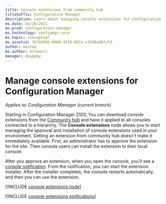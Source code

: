 ```yaml
---
title: Console extensions from community hub
titleSuffix: Configuration Manager
description: Learn about managing console extensions for Configuration Manager
ms.date: 03/26/2021
ms.prod: configuration-manager
ms.technology: configmgr-core
ms.topic: conceptual
ms.assetid: 357b5992-04b0-42f8-8d7a-c5506ad6fcfd
author: mestew
ms.author: mstewart
manager: dougeby
---
```


# Manage console extensions for Configuration Manager

*Applies to: Configuration Manager (current branch)*

Starting in Configuration Manager 2103, You can download console extensions from the [Community hub](community-hub.md) and have it applied to all consoles connected to a hierarchy. The **Console extensions** node allows you to start managing the approval and installation of console extensions used in your environment. Getting an extension from community hub doesn't make it immediately available. First, an administrator has to approve the extension for the site. Then console users can install the extension to their local console.

After you approve an extension, when you open the console, you'll see a [console notification](community-hub.md#bkmk_hub_os). From the notification, you can start the extension installer. After the installer completes, the console restarts automatically, and then you can use the extension.

[!INCLUDE [console extensions node](includes/console-extensions-node.md)]

[!INCLUDE [console extensions notifications](includes/console-extensions-notifications.md)]